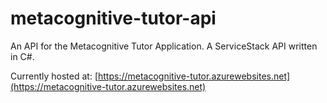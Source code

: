 # metacognitive-tutor-api
An API for the Metacognitive Tutor Application. A ServiceStack API written in C#.

Currently hosted at: [https://metacognitive-tutor.azurewebsites.net](https://metacognitive-tutor.azurewebsites.net)
